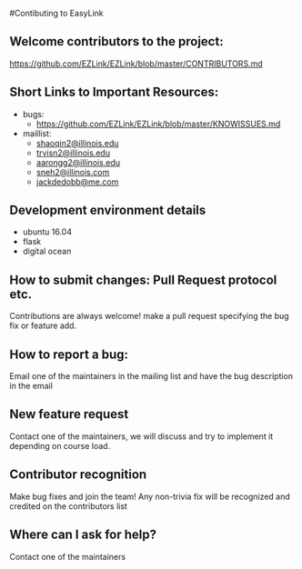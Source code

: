 
#Contibuting to EasyLink

## Welcome contributors to the project: 

https://github.com/EZLink/EZLink/blob/master/CONTRIBUTORS.md


## Short Links to Important Resources:

* bugs: 
    + https://github.com/EZLink/EZLink/blob/master/KNOWISSUES.md
* maillist: 
    + shaoqin2@illinois.edu
    + trvisn2@illinois.edu
    + aarongg2@illinois.edu
    + sneh2@illinois.com
    + jackdedobb@me.com

## Development environment details
* ubuntu 16.04
* flask
* digital ocean

## How to submit changes: Pull Request protocol etc. 
Contributions are always welcome! make a pull request specifying the bug fix or feature add.

## How to report a bug: 
Email one of the maintainers in the mailing list and have the bug description in the email
        
## New feature request
Contact one of the maintainers, we will discuss and try to implement it depending on course load.

## Contributor recognition
Make bug fixes and join the team! Any non-trivia fix will be recognized and credited on the contributors list

## Where can I ask for help?
Contact one of the maintainers
